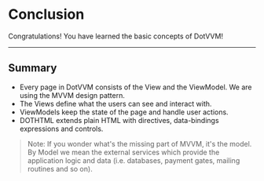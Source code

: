 ﻿---
Title: Conclusion
EmbeddedView:
    Path: .solution/Counter/Views/Counter.dothtml
    Dependencies:
        - .solution/Counter/ViewModels/CounterViewModel.cs
Solution: .solution
---

# Conclusion

Congratulations! You have learned the basic concepts of DotVVM!

---

## Summary

- Every page in DotVVM consists of the View and the ViewModel. We are using the MVVM design pattern.
- The Views define what the users can see and interact with.
- ViewModels keep the state of the page and handle user actions.
- DOTHTML extends plain HTML with directives, data-bindings expressions and controls.

> Note: If you wonder what's the missing part of MVVM, it's the model. By Model we mean the external services which provide the application logic and data (i.e. databases, payment gates, mailing routines and so on).